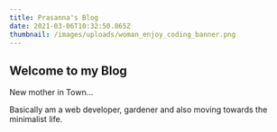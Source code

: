 ```yaml
---
title: Prasanna's Blog
date: 2021-03-06T10:32:50.865Z
thumbnail: /images/uploads/woman_enjoy_coding_banner.png
---
```

## Welcome to my Blog



New mother in Town...

Basically am a web developer, gardener and also moving towards the minimalist life.